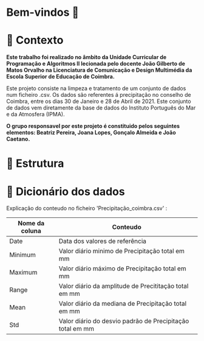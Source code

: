 # Bem-vindos 👋
# :school_satchel: Contexto
**Este trabalho foi realizado no âmbito da Unidade Curricular de Programação e Algoritmos II lecionada pelo docente João Gilberto de Matos Orvalho na Licenciatura de Comunicação e Design Multimédia da Escola Superior de Educação de Coimbra.**

Este projeto consiste na limpeza e tratamento de um conjunto de dados num ficheiro .csv. Os dados são referentes á precipitação no conselho de Coimbra, entre os dias 30 de Janeiro e 28 de Abril de 2021. Este conjunto de dados vem diretamente da base de dados do Instituto Português do Mar e da Atmosfera (IPMA).

**O grupo responsavel por este projeto é constituido pelos seguintes elementos: Beatriz Pereira, Joana Lopes, Gonçalo Almeida e João Caetano.**


# :bricks: Estrutura



# :notebook_with_decorative_cover: Dicionário dos dados 

Explicação do conteudo no ficheiro 'Precipitação_coimbra.csv' :

|Nome da coluna | Conteudo                                                  |
|---------------|-----------------------------------------------------------|
| Date          | Data dos valores de referência                            |
| Minimum       | Valor diário minimo de Precipitação total em mm           |
| Maximum       | Valor diário máximo de Precipitação total em mm           |
| Range         | Valor diário da amplitude de Precititação total em mm     |
| Mean          | Valor diário da mediana de Precipitação total em mm       |
| Std           | Valor diário do desvio padrão de Precipitação total em mm |
